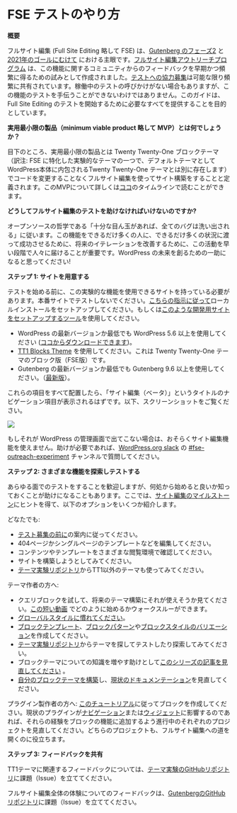 <!--
# How to Test FSE
-->
# FSE テストのやり方

<!--
**Overview**
-->
**概要**

<!--
Full Site Editing (FSE) is a major focus of [Gutenberg’s Phase Two](https://github.com/WordPress/gutenberg/issues/13113) work and [for 2021 goals.](https://make.wordpress.org/updates/2021/01/21/big-picture-goals-2021/) The [Full Site Editing Outreach Program](https://make.wordpress.org/test/handbook/full-site-editing-outreach-experiment/) was created as an experiment to get feedback early and often from the community about this feature. While [calls for testing](https://make.wordpress.org/test/tag/fse-testing-call/) are shared as frequently as possible, there are times when there isn’t an active call for testing but that doesn’t mean you can’t help test this feature. This guide aims to give you everything you need to start testing Full Site Editing.
-->
フルサイト編集 (Full Site Editing 略して FSE) は、[Gutenberg のフェーズ2](https://github.com/WordPress/gutenberg/issues/13113) と [2021年のゴールにむけて](https://make.wordpress.org/updates/2021/01/21/big-picture-goals-2021/) における主眼です。[フルサイト編集アウトリーチプログラム](https://make.wordpress.org/test/handbook/full-site-editing-outreach-experiment/) は、この機能に関するコミュニティからのフィードバックを早期かつ頻繁に得るための試みとして作成されました。[テストへの協力募集](https://make.wordpress.org/test/tag/fse-testing-call/)は可能な限り頻繁に共有されています。稼働中のテストの呼びかけがない場合もありますが、この機能のテストを手伝うことができないわけではありません。このガイドは、Full Site Editing のテストを開始するために必要なすべてを提供することを目的としています。

<!--
**What’s the minimum viable product (MVP)?**
-->
**実用最小限の製品（minimum viable product 略して MVP）とは何でしょうか？**

<!--
Currently, the minimum viable product is defined as building a site using the Twenty Twenty-One block theme with Full Site Editing without needing to alter code. You can read more about this MVP and the timeline [here](https://make.wordpress.org/core/2021/02/01/full-site-editing-and-themes-where-things-are/). 
-->
目下のところ、実用最小限の製品とは Twenty Twenty-One ブロックテーマ（訳注: FSE に特化した実験的なテーマの一つで、デフォルトテーマとしてWordPress本体に内包されるTwenty Twenty-One テーマとは別に存在します）でコードを変更することなくフルサイト編集を使ってサイト構築をすることと定義されます。このMVPについて詳しくは[ココ](https://make.wordpress.org/core/2021/02/01/full-site-editing-and-themes-where-things-are/)のタイムラインで読むことができます。

<!--
**Why should I help test Full Site Editing?** 
-->
**どうしてフルサイト編集のテストを助けなければいけないのですか?**

<!--
Following open source philosophy, “given enough eyeballs, all bugs are shallow”. For this feature to be a success for as many people as possible across as many situations as possible, it’s important to get this work to people early to improve future iterations. Think of this as a great way to help create the future of WordPress!
-->
オープンソースの哲学である「十分な目ん玉があれば、全てのバグは洗い出される」に従います。この機能をできるだけ多くの人に、できるだけ多くの状況に渡って成功させるために、将来のイテレーションを改善するために、この活動を早い段階で人々に届けることが重要です。WordPress の未来を創るための一助になると思ってください!

<!--
**Step 1: Setup your site**
-->
**ステップ 1: サイトを用意する**

<!--
Before you can begin to test, you need to have a site that can allow you to use this experimental feature. Please do not test on a production site. You can [follow these instructions](https://make.wordpress.org/core/handbook/tutorials/installing-wordpress-locally/) to set up a local install or you can use a [tool like this to set up a development site](https://localwp.com/). 
-->
テストを始める前に、この実験的な機能を使用できるサイトを持っている必要があります。本番サイトでテストしないでください。[こちらの指示に従って](https://make.wordpress.org/core/handbook/tutorials/installing-wordpress-locally/)ローカルインストールをセットアップしてください。もしくは[このような開発用サイトをセットアップするツール](https://localwp.com/)を使用してください。

<!--
*   Use the latest version of WordPress or at least WordPress 5.6+ (downloadable [here](https://wordpress.org/download/)).
*   Use the [TT1 Blocks Theme](https://wordpress.org/themes/tt1-blocks/). This is the block version of the Twenty Twenty-One theme. 
*   Use the latest version of Gutenberg or at least Gutenberg 9.6+ ([latest version](https://github.com/WordPress/gutenberg/releases/)). 
-->
*  WordPress の最新バージョンか最低でも WordPress 5.6 以上を使用してください ([ココからダウンロードできます](https://wordpress.org/download/))。
*  [TT1 Blocks Theme](https://wordpress.org/themes/tt1-blocks/) を使用してください。これは Twenty Twenty-One テーマのブロック版（FSE版）です。
*  Gutenberg の最新バージョンか最低でも Gutenberg 9.6 以上を使用してください。（[最新版](https://github.com/WordPress/gutenberg/releases/)）。

<!--
Once you have all of these items in place, you should now see a navigation item titled “Site Editor (beta)”. Here’s a screenshot of what you should see:
-->
これらの項目をすべて配置したら、「サイト編集（ベータ）」というタイトルのナビゲーション項目が表示されるはずです。以下、スクリーンショットをご覧ください。

![](https://lh3.googleusercontent.com/RHp-P8Vy9FCzPl8X70pbCzaSRZO5iufRuJ6FlcJJJu-Fa4LHGpEMk6ZcRx65FoI-GXLp7mG03XaZ7wFbcnu4BTJxb-fOUqk_IgbmEeQ3haB6hmDrgsuncGonSB-Y6rLfJL02qQXC)

<!--
If you don’t see that in your WordPress admin, you aren’t properly using the Site Editing experiment. If you need help, please ask in the [#fse-outreach-experiment](https://make.wordpress.org/test/tag/fse-outreach-experiment/) channel in [WordPress.org slack](https://make.wordpress.org/chat/). 
-->
もしそれが WordPress の管理画面で出てこない場合は、おそらくサイト編集機能を使えません。助けが必要であれば、[WordPress.org slack](https://make.wordpress.org/chat/) の [#fse-outreach-experiment](https://make.wordpress.org/test/tag/fse-outreach-experiment/) チャンネルで質問してください。

<!--
**Step 2: Explore and test different features**
-->
**ステップ 2: さまざまな機能を探索しテストする**

<!--
While you’re welcome to test any aspect of the experience, it sometimes can help to know where to start. Here are some options below inspired by the [Site Editing Milestones](https://github.com/WordPress/gutenberg/issues/24551) to help you get started.
-->
あらゆる面でのテストをすることを歓迎しますが、何処から始めると良いか知っておくことが助けになることもあります。ここでは、[サイト編集のマイルストーン](https://github.com/WordPress/gutenberg/issues/24551)にヒントを得て、以下のオプションをいくつか紹介します。

<!--
Anyone:
-->
どなたでも:

<!--
*   Follow instructions for [former calls for testing](https://make.wordpress.org/test/tag/fse-testing-call/).
*   Use different Full Site Editing specific blocks like the Posts Lists Block, Site Title Block, Template Part Block, Site Logo Block, Navigation Block, and more. 
*   Explore Global Styles ([screenshot](https://cloudup.com/cLvEKBIZ3LO) of where to find this option). Try changing settings for blocks globally. 
*   Edit Templates like the 404 Page Template or Single Page Template. 
*   Explore the various browsing options between your content and Templates.
*   Try building a site. 
*   Try using a Theme other than TT1 from the [theme experiments repository](https://github.com/WordPress/theme-experiments#instructions).
-->
*   [テスト募集の前に](https://make.wordpress.org/test/tag/fse-testing-call/)の案内に従ってください。
*   404ページかシングルページのテンプレートなどを編集してください。
*   コンテンツやテンプレートをさまざまな閲覧環境で確認してください。
*   サイトを構築しようとしてみてください。
*   [テーマ実験リポジトリ](https://github.com/WordPress/theme-experiments#instructions)からTT1以外のテーマも使ってみてください。

<!--
Theme authors:
-->
テーマ作者の方へ:

<!--
*   Try the Query Block and see how you might be able to use it for future Theme building. [Here’s a short video](https://cloudup.com/cPKHAvWp3MN) walking through how to get started.
*   [Get familiar with Global Styles](https://developer.wordpress.org/block-editor/developers/themes/theme-json/). 
*   Create [Block Templates](https://developer.wordpress.org/block-editor/developers/block-api/block-templates/), [Block Patterns](https://developer.wordpress.org/block-editor/developers/block-api/block-patterns/), and [Block Style Variations](https://developer.wordpress.org/block-editor/developers/filters/block-filters/#block-style-variations).
*   Test and/or explore themes from the [theme experiments repository](https://github.com/WordPress/theme-experiments#instructions).
*   [Review this series of posts](https://themeshaper.com/tag/full-site-editing/) to help expand your knowledge of block theming.
*   [Build your own block theme](https://developer.wordpress.org/block-editor/tutorials/block-based-themes/) and review [current documentation](https://developer.wordpress.org/block-editor/developers/themes/).
-->
*   クエリブロックを試して、将来のテーマ構築にそれが使えそうか見てください。[この短い動画](https://cloudup.com/cPKHAvWp3MN) でどのように始めるかウォークスルーができます。
*   [グローバルスタイルに慣れてください](https://developer.wordpress.org/block-editor/developers/themes/theme-json/)。
*   [ブロックテンプレート](https://developer.wordpress.org/block-editor/developers/block-api/block-templates/)、[ブロックパターン](https://developer.wordpress.org/block-editor/developers/block-api/block-patterns/)や[ブロックスタイルのバリエーション](https://developer.wordpress.org/block-editor/developers/filters/block-filters/#block-style-variations)を作成してください。
*   [テーマ実験リポジトリ](https://github.com/WordPress/theme-experiments#instructions)からテーマを探してテストしたり探索してみてください。
*   ブロックテーマについての知識を増やす助けとして[このシリーズの記事を見直してください](https://themeshaper.com/tag/full-site-editing/) 。
*   [自分のブロックテーマを構築](https://developer.wordpress.org/block-editor/tutorials/block-based-themes/)し、[現状のドキュメンテーション](https://developer.wordpress.org/block-editor/developers/themes/)を見直してください。

<!--
Plugin authors: Create a Block by [following this tutorial](https://developer.wordpress.org/block-editor/tutorials/create-block/). If your current plugins impact [Navigation](https://github.com/WordPress/gutenberg/projects/31) or [Widgets](https://github.com/WordPress/gutenberg/projects/27), review the respective projects underway to add block functionality to those experiences. Both of those projects help pave the way to Full Site Editing.
-->
プラグイン製作者の方へ: [このチュートリアル](https://developer.wordpress.org/block-editor/tutorials/create-block/)に従ってブロックを作成してください。現状のプラグインが[ナビゲーション](https://github.com/WordPress/gutenberg/projects/31)または[ウィジェット](https://github.com/WordPress/gutenberg/projects/27)に影響するのであれば、それらの経験をブロックの機能に追加するよう進行中のそれぞれのプロジェクトを見直してください。どちらのプロジェクトも、フルサイト編集への道を開くのに役立ちます。

<!--
**Step 3: Share feedback**
-->
**ステップ 3: フィードバックを共有**

<!--
For feedback that relates to the TT1 theme, please open issues in the [Theme Experiment’s GitHub repository](https://github.com/WordPress/theme-experiments/issues).
-->
TT1テーマに関連するフィードバックについては、[テーマ実験のGitHubリポジトリ](https://github.com/WordPress/theme-experiments/issues)に課題（Issue）を立ててください。

<!--
For feedback that relates to the Full Site Editing experience, please open issues on [Gutenberg’s GitHub repository](https://github.com/WordPress/gutenberg/issues/).
-->
フルサイト編集全体の体験についてのフィードバックは、[GutenbergのGitHubリポジトリ](https://github.com/WordPress/gutenberg/issues/)に課題（Issue）を立ててください。
